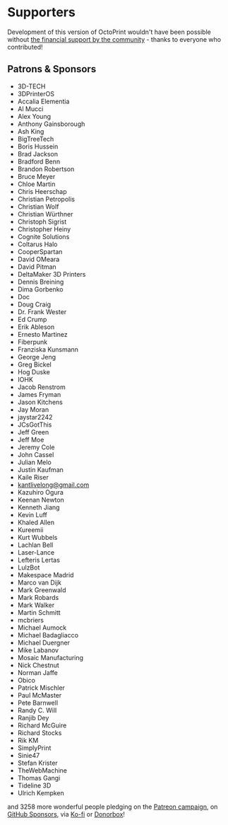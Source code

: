 # Supporters

Development of this version of OctoPrint wouldn't have been possible without
[the financial support by the community](https://support.octoprint.org) -
thanks to everyone who contributed!

## Patrons & Sponsors

  * 3D-TECH
  * 3DPrinterOS
  * Accalia Elementia
  * Al Mucci
  * Alex Young
  * Anthony Gainsborough
  * Ash King
  * BigTreeTech
  * Boris Hussein
  * Brad Jackson
  * Bradford Benn
  * Brandon Robertson
  * Bruce Meyer
  * Chloe Martin
  * Chris Heerschap
  * Christian Petropolis
  * Christian Wolf
  * Christian Würthner
  * Christoph Sigrist
  * Christopher Heiny
  * Cognite Solutions
  * Coltarus Halo
  * CooperSpartan
  * David OMeara
  * David Pitman
  * DeltaMaker 3D Printers
  * Dennis Breining
  * Dima Gorbenko
  * Doc
  * Doug Craig
  * Dr. Frank Wester
  * Ed Crump
  * Erik Ableson
  * Ernesto Martinez
  * Fiberpunk
  * Franziska Kunsmann
  * George Jeng
  * Greg Bickel
  * Hog Duske
  * IOHK
  * Jacob Renstrom
  * James Fryman
  * Jason Kitchens
  * Jay Moran
  * jaystar2242
  * JCsGotThis
  * Jeff Green
  * Jeff Moe
  * Jeremy Cole
  * John Cassel
  * Julian Melo
  * Justin Kaufman
  * Kaile Riser
  * kantlivelong@gmail.com
  * Kazuhiro Ogura
  * Keenan Newton
  * Kenneth Jiang
  * Kevin Luff
  * Khaled Allen
  * Kureemii
  * Kurt Wubbels
  * Lachlan Bell
  * Laser-Lance
  * Lefteris Lertas
  * LulzBot
  * Makespace Madrid
  * Marco van Dijk
  * Mark Greenwald
  * Mark Robards
  * Mark Walker
  * Martin Schmitt
  * mcbriers
  * Michael Aumock
  * Michael Badagliacco
  * Michael Duergner
  * Mike Labanov
  * Mosaic Manufacturing
  * Nick Chestnut
  * Norman Jaffe
  * Obico
  * Patrick Mischler
  * Paul McMaster
  * Pete Barnwell
  * Randy C. Will
  * Ranjib Dey
  * Richard McGuire
  * Richard Stocks
  * Rik KM
  * SimplyPrint
  * Sinie47
  * Stefan Krister
  * TheWebMachine
  * Thomas Gangi
  * Tideline 3D
  * Ulrich Kempken

and 3258 more wonderful people pledging on the [Patreon campaign](https://patreon.com/foosel), on [GitHub Sponsors](https://github.com/users/foosel/sponsorship), via [Ko-fi](https://ko-fi.com/octoprint) or [Donorbox](https://donorbox.org/support-octoprint?recurring=true)!

